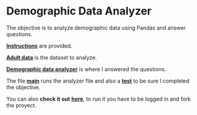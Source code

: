 # Demographic Data Analyzer

The objective is to analyze demographic data using Pandas and answer questions.

[**Instructions**](https://github.com/LautaroOchotorena/Data-Analysis-with-Python-Freecodecamp/blob/main/Demographic%20Data%20Analyzer/Instructions.md) are provided.

[**Adult data**](https://github.com/LautaroOchotorena/Data-Analysis-with-Python-Freecodecamp/blob/main/Demographic%20Data%20Analyzer/adult_data.csv) is the dataset to analyze.

[**Demographic data analyzer**](https://github.com/LautaroOchotorena/Data-Analysis-with-Python-Freecodecamp/blob/main/Demographic%20Data%20Analyzer/demographic_data_analyzer.py) is where I answered the questions.

The file [**main**](https://github.com/LautaroOchotorena/Data-Analysis-with-Python-Freecodecamp/blob/main/Demographic%20Data%20Analyzer/main.py) runs the analyzer file and also a [**test**](https://github.com/LautaroOchotorena/Data-Analysis-with-Python-Freecodecamp/blob/main/Demographic%20Data%20Analyzer/test_module.py) to be sure I completed the objective.

You can also **check it out** [**here**](https://replit.com/@LautaroOchotore/Demographic-Data-Analyzer), to run it you have to be logged in and fork the proyect.
